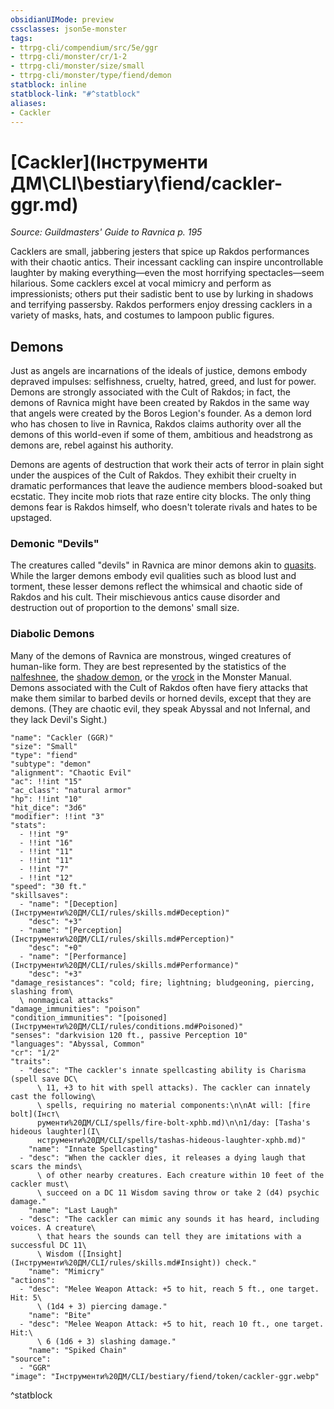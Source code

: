 ```yaml
---
obsidianUIMode: preview
cssclasses: json5e-monster
tags:
- ttrpg-cli/compendium/src/5e/ggr
- ttrpg-cli/monster/cr/1-2
- ttrpg-cli/monster/size/small
- ttrpg-cli/monster/type/fiend/demon
statblock: inline
statblock-link: "#^statblock"
aliases:
- Cackler
---
```

# [Cackler](Інструменти ДМ\CLI\bestiary\fiend/cackler-ggr.md)
*Source: Guildmasters' Guide to Ravnica p. 195*  

Cacklers are small, jabbering jesters that spice up Rakdos performances with their chaotic antics. Their incessant cackling can inspire uncontrollable laughter by making everything—even the most horrifying spectacles—seem hilarious. Some cacklers excel at vocal mimicry and perform as impressionists; others put their sadistic bent to use by lurking in shadows and terrifying passersby. Rakdos performers enjoy dressing cacklers in a variety of masks, hats, and costumes to lampoon public figures.

## Demons

Just as angels are incarnations of the ideals of justice, demons embody depraved impulses: selfishness, cruelty, hatred, greed, and lust for power. Demons are strongly associated with the Cult of Rakdos; in fact, the demons of Ravnica might have been created by Rakdos in the same way that angels were created by the Boros Legion's founder. As a demon lord who has chosen to live in Ravnica, Rakdos claims authority over all the demons of this world-even if some of them, ambitious and headstrong as demons are, rebel against his authority.

Demons are agents of destruction that work their acts of terror in plain sight under the auspices of the Cult of Rakdos. They exhibit their cruelty in dramatic performances that leave the audience members blood-soaked but ecstatic. They incite mob riots that raze entire city blocks. The only thing demons fear is Rakdos himself, who doesn't tolerate rivals and hates to be upstaged.

### Demonic "Devils"

The creatures called "devils" in Ravnica are minor demons akin to [quasits](Інструменти%20ДМ/CLI/bestiary/fiend/quasit-xmm.md). While the larger demons embody evil qualities such as blood lust and torment, these lesser demons reflect the whimsical and chaotic side of Rakdos and his cult. Their mischievous antics cause disorder and destruction out of proportion to the demons' small size.

### Diabolic Demons

Many of the demons of Ravnica are monstrous, winged creatures of human-like form. They are best represented by the statistics of the [nalfeshnee](Інструменти%20ДМ/CLI/bestiary/fiend/nalfeshnee-xmm.md), the [shadow demon](Інструменти%20ДМ/CLI/bestiary/fiend/shadow-demon-xmm.md), or the [vrock](Інструменти%20ДМ/CLI/bestiary/fiend/vrock-xmm.md) in the Monster Manual. Demons associated with the Cult of Rakdos often have fiery attacks that make them similar to barbed devils or horned devils, except that they are demons. (They are chaotic evil, they speak Abyssal and not Infernal, and they lack Devil's Sight.)

```statblock
"name": "Cackler (GGR)"
"size": "Small"
"type": "fiend"
"subtype": "demon"
"alignment": "Chaotic Evil"
"ac": !!int "15"
"ac_class": "natural armor"
"hp": !!int "10"
"hit_dice": "3d6"
"modifier": !!int "3"
"stats":
  - !!int "9"
  - !!int "16"
  - !!int "11"
  - !!int "11"
  - !!int "7"
  - !!int "12"
"speed": "30 ft."
"skillsaves":
  - "name": "[Deception](Інструменти%20ДМ/CLI/rules/skills.md#Deception)"
    "desc": "+3"
  - "name": "[Perception](Інструменти%20ДМ/CLI/rules/skills.md#Perception)"
    "desc": "+0"
  - "name": "[Performance](Інструменти%20ДМ/CLI/rules/skills.md#Performance)"
    "desc": "+3"
"damage_resistances": "cold; fire; lightning; bludgeoning, piercing, slashing from\
  \ nonmagical attacks"
"damage_immunities": "poison"
"condition_immunities": "[poisoned](Інструменти%20ДМ/CLI/rules/conditions.md#Poisoned)"
"senses": "darkvision 120 ft., passive Perception 10"
"languages": "Abyssal, Common"
"cr": "1/2"
"traits":
  - "desc": "The cackler's innate spellcasting ability is Charisma (spell save DC\
      \ 11, +3 to hit with spell attacks). The cackler can innately cast the following\
      \ spells, requiring no material components:\n\nAt will: [fire bolt](Інст\
      рументи%20ДМ/CLI/spells/fire-bolt-xphb.md)\n\n1/day: [Tasha's hideous laughter](І\
      нструменти%20ДМ/CLI/spells/tashas-hideous-laughter-xphb.md)"
    "name": "Innate Spellcasting"
  - "desc": "When the cackler dies, it releases a dying laugh that scars the minds\
      \ of other nearby creatures. Each creature within 10 feet of the cackler must\
      \ succeed on a DC 11 Wisdom saving throw or take 2 (d4) psychic damage."
    "name": "Last Laugh"
  - "desc": "The cackler can mimic any sounds it has heard, including voices. A creature\
      \ that hears the sounds can tell they are imitations with a successful DC 11\
      \ Wisdom ([Insight](Інструменти%20ДМ/CLI/rules/skills.md#Insight)) check."
    "name": "Mimicry"
"actions":
  - "desc": "Melee Weapon Attack: +5 to hit, reach 5 ft., one target. Hit: 5\
      \ (1d4 + 3) piercing damage."
    "name": "Bite"
  - "desc": "Melee Weapon Attack: +5 to hit, reach 10 ft., one target. Hit:\
      \ 6 (1d6 + 3) slashing damage."
    "name": "Spiked Chain"
"source":
  - "GGR"
"image": "Інструменти%20ДМ/CLI/bestiary/fiend/token/cackler-ggr.webp"
```
^statblock